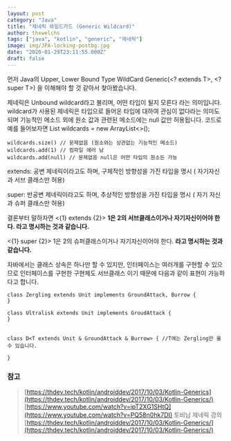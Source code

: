 ```yaml
---
layout: post
category: "Java"
title: "제네릭 와일드카드 (Generic Wildcard)"
author: thxwelchs
tags: ["java", "kotlin", "generic", "제네릭"]
image: img/JPA-locking-postbg.jpg
date: "2020-01-29T23:11:55.000Z"
draft: false
---
```


먼저 Java의  Upper, Lower Bound Type WildCard Generic(<? extends T>, <? super T>) 을 이해해야 할 것 같아서 찾아봤습니다.

<?> 제네릭은 Unbound wildcard라고 불리며, 어떤 타입이  될지 모른다 라는 의미입니다. wildcard가 사용된 제네릭은 타입으로 들어온 타입에 대하여 관심이 없다라는 의미도 되며 기능적인 메소드 외에 원소 값과 관련된 메소드에는 null 값만 허용됩니다. 코드로 예를 들어보자면

    List<?> wildcards = new ArrayList<>();
    
    wildcards.size() // 문제없음 (원소와는 상관없는 기능적인 메소드)
    wildcards.add(1) // 컴파일 에러 남
    wildcards.add(null) // 문제없음 null은 어떤 타입의 원소든 가능
    

extends: 공변 제네릭이라고도 하며, 구체적인 방향성을 가진 타입을 명시 ( 자기자신과 서브 클래스만 허용)

super: 반공변 제네릭이라고도 하며, 추상적인 방향성을 가진 타입을 명시 ( 자기 자신과 슈퍼 클래스만 허용) 

결론부터 말하자면 <{1} extends {2}> **1은 2의 서브클래스이거나 자기자신이어야 한다. 라고 명시하는 것과 같습니다.**

<{1} super {2}> 1은 2의 슈퍼클래스이거나 자기자신이어야 한다. **라고 명시하는 것과 같습니다.**

자바에서는 클래스 상속은 하나만 할 수 있지만, 인터페이스는 여러개를 구현할 수 있으므로 인터페이스를 구현한 구현체도 서브클래스 이기 때문에 다음과 같이 표현이 가능하다고 합니다.

    class Zergling extends Unit implements GroundAttack, Burrow {
    }
    
    class Ultralisk extends Unit implements GroudAttack {
    }
    
    
    class D<T extends Unit & GroundAttack & Burrow> { //T에는 Zergling만 올 수 있습니다.
    
    }


### 참고

> [https://thdev.tech/kotlin/androiddev/2017/10/03/Kotlin-Generics](https://thdev.tech/kotlin/androiddev/2017/10/03/Kotlin-Generics/)
[https://www.youtube.com/watch?v=ipT2XG1SHtQ](https://www.youtube.com/watch?v=PQ58n0hk7DI) 토비님 제네릭 강의
[https://thdev.tech/kotlin/androiddev/2017/10/03/Kotlin-Generics/](https://thdev.tech/kotlin/androiddev/2017/10/03/Kotlin-Generics/)